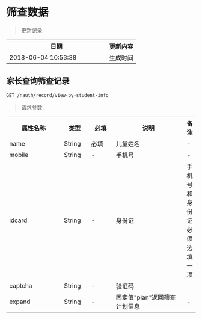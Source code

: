 # 筛查数据

> 更新记录

<table>
    <tr>
        <th style="width:250px;">日期</th>
        <th>更新内容</th>
    </tr>
    <tr>
        <td>2018-06-04 10:53:38</td>
        <td>生成时间</td>
    </tr>
</table>


## 家长查询筛查记录
```
GET /nauth/record/view-by-student-info
```

> 请求参数:

<table>
    <tr>
        <th style="width:150px;">属性名称</th>
        <th style="width:60px;">类型</th>
        <th style="width:60px;">必填</th>
        <th style="width:200px;">说明</th>
        <th>备注</th>
    </tr>
    <tr>
        <td>name</td>
        <td>String</td>
        <td>必填</td>
        <td>儿童姓名</td>
        <td>-</td>
    </tr>
    <tr>
        <td>mobile</td>
        <td>String</td>
        <td>-</td>
        <td>手机号</td>
        <td>-</td>
    </tr>
    <tr>
        <td>idcard</td>
        <td>String</td>
        <td>-</td>
        <td>身份证</td>
        <td>手机号和身份证必须选填一项</td>
    </tr>
    <tr>
        <td>captcha</td>
        <td>String</td>
        <td>-</td>
        <td>验证码</td>
        <td></td>
    </tr>
      <tr>
            <td>expand</td>
            <td>String</td>
            <td>-</td>
            <td>固定值"plan"返回筛查计划信息</td>
           <td>-</td>
        </tr>
</table>
    